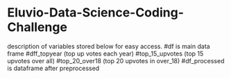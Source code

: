 # Eluvio-Data-Science-Coding-Challenge
description of variables stored below for easy access.
#df is main data frame
#dff_topyear (top up votes each year)
#top_15_upvotes (top 15 upvotes over all)
#top_20_over18 (top 20 upvotes in over_18)
#df_processed is dataframe after preprocessed

